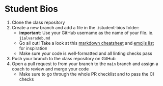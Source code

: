 # Student Bios

1. Clone the class repository
2. Create a new branch and add a file in the ./student-bios folder:
   - **important**: Use your GitHub username as the name of your file. ie.
     `jialvaradob.md`
   - Go all out! Take a look at this
     [markdown cheatsheet](https://github.com/adam-p/markdown-here/wiki/Markdown-Cheatsheet)
     and [emojis list](https://gist.github.com/rxaviers/7360908) for inspiration
   - Make sure your code is well-formatted and all linting checks pass
3. Push your branch to the class repository on GitHub
4. Open a pull request to from your branch to the `main` branch and assign a
   coach to review and merge your code
   - Make sure to go through the whole PR checklist and to pass the CI checks
